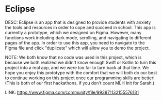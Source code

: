 # Eclipse
DESC: Eclipse is an app that is designed to provide students with anxiety the tools and resources in order to cope and succeed in school. 
This app is currently a prototype, which we designed on Figma. However, many functions work including dark mode, scrolling, and navigating to different pages of the app. 
In order to use this app, you need to navigate to the Figma file and click "duplicate" which will allow you to demo the project. 

NOTE: We both know that no code was used in this project, which is because we both realized we didn't know enough Swift or Kotlin to turn this project into a real app, and we were too far to turn back at that time. We hope you enjoy this prototype with the comfort that we will both do our best to continue working on this project once our programming skills are better! (This is both of our first hackathons, if you don't count MLH Init for Sarah.) 

LINK: https://www.figma.com/community/file/993871132155576131
